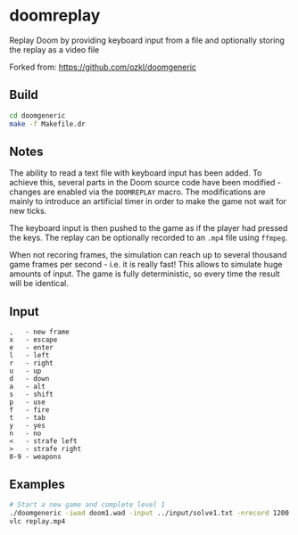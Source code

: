 # doomreplay

Replay Doom by providing keyboard input from a file and optionally storing the replay as a video file

Forked from: https://github.com/ozkl/doomgeneric

## Build

```bash
cd doomgeneric
make -f Makefile.dr
```

## Notes

The ability to read a text file with keyboard input has been added. To achieve this, several parts in the
Doom source code have been modified - changes are enabled via the `DOOMREPLAY` macro. The modifications
are mainly to introduce an artificial timer in order to make the game not wait for new ticks.

The keyboard input is then pushed to the game as if the player had pressed the keys. The replay can be
optionally recorded to an `.mp4` file using `ffmpeg`.

When not recoring frames, the simulation can reach up to several thousand game frames per second - i.e. it
is really fast! This allows to simulate huge amounts of input. The game is fully deterministic, so every
time the result will be identical.

## Input

```
,   - new frame
x   - escape
e   - enter
l   - left
r   - right
u   - up
d   - down
a   - alt
s   - shift
p   - use
f   - fire
t   - tab
y   - yes
n   - no
<   - strafe left
>   - strafe right
0-9 - weapons
```

## Examples

```bash
# Start a new game and complete level 1
./doomgeneric -iwad doom1.wad -input ../input/solve1.txt -nrecord 1200 -framerate 35 -render_frame -render_input -render_username -output replay.mp4
vlc replay.mp4
```
